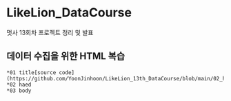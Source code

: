 # LikeLion_DataCourse
멋사 13회차 프로젝트 정리 및 발표

## 데이터 수집을 위한 HTML 복습
    *01 title[source code](https://github.com/YoonJinhoon/LikeLion_13th_DataCourse/blob/main/02_html.html)
    *02 haed
    *03 body 
